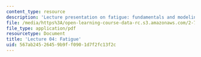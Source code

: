 ```yaml
---
content_type: resource
description: 'Lecture presentation on fatigue: fundamentals and modeling methods.'
file: /media/https%3A/open-learning-course-data-rc.s3.amazonaws.com/2-72-elements-of-mechanical-design-spring-2009/567ab24526459b9ff0901d7f2fc13f2c_MIT2_72s09_lec04.pdf
file_type: application/pdf
resourcetype: Document
title: 'Lecture 04: Fatigue'
uid: 567ab245-2645-9b9f-f090-1d7f2fc13f2c
---
```

